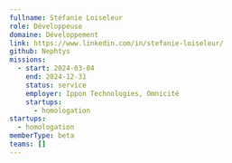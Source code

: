 ```yaml
---
fullname: Stéfanie Loiseleur
role: Développeuse
domaine: Développement
link: https://www.linkedin.com/in/stefanie-loiseleur/
github: Nephtys
missions:
  - start: 2024-03-04
    end: 2024-12-31
    status: service
    employer: Ippon Technologies, Omnicité
    startups:
      - homologation
startups:
  - homologation
memberType: beta
teams: []
---
```

